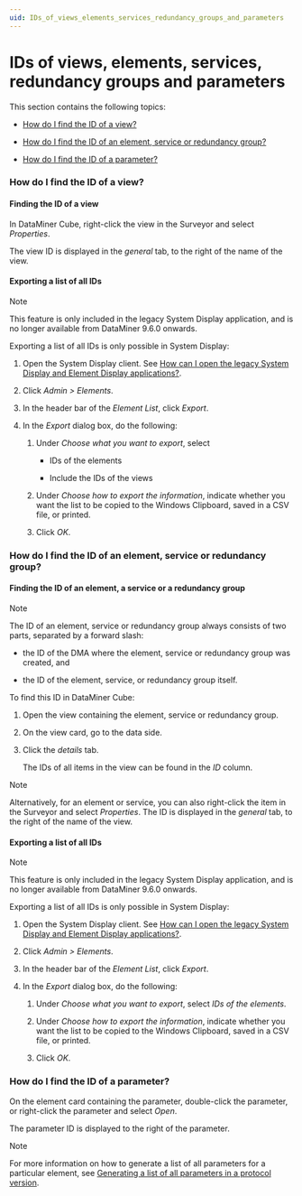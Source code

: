```yaml
---
uid: IDs_of_views_elements_services_redundancy_groups_and_parameters
---
```


# IDs of views, elements, services, redundancy groups and parameters

This section contains the following topics:

- [How do I find the ID of a view?](#how-do-i-find-the-id-of-a-view)

- [How do I find the ID of an element, service or redundancy group?](#how-do-i-find-the-id-of-an-element-service-or-redundancy-group)

- [How do I find the ID of a parameter?](#how-do-i-find-the-id-of-a-parameter)

### How do I find the ID of a view?

#### Finding the ID of a view

In DataMiner Cube, right-click the view in the Surveyor and select *Properties*.

The view ID is displayed in the *general* tab, to the right of the name of the view.

#### Exporting a list of all IDs

> [!NOTE]
> This feature is only included in the legacy System Display application, and is no longer available from DataMiner 9.6.0 onwards.

Exporting a list of all IDs is only possible in System Display:

1. Open the System Display client. See [How can I open the legacy System Display and Element Display applications?](xref:DataMiner_client_applications#how-can-i-open-the-legacy-system-display-and-element-display-applications).

2. Click *Admin \> Elements*.

3. In the header bar of the *Element List*, click *Export*.

4. In the *Export* dialog box, do the following:

    1. Under *Choose what you want to export*, select

        - IDs of the elements

        - Include the IDs of the views

    2. Under *Choose how to export the information*, indicate whether you want the list to be copied to the Windows Clipboard, saved in a CSV file, or printed.

    3. Click *OK*.

### How do I find the ID of an element, service or redundancy group?

#### Finding the ID of an element, a service or a redundancy group

> [!NOTE]
> The ID of an element, service or redundancy group always consists of two parts, separated by a forward slash:

- the ID of the DMA where the element, service or redundancy group was created, and

- the ID of the element, service, or redundancy group itself.

To find this ID in DataMiner Cube:

1. Open the view containing the element, service or redundancy group.

2. On the view card, go to the data side.

3. Click the *details* tab.

    The IDs of all items in the view can be found in the *ID* column.

> [!NOTE]
> Alternatively, for an element or service, you can also right-click the item in the Surveyor and select *Properties*. The ID is displayed in the *general* tab, to the right of the name of the view.

#### Exporting a list of all IDs

> [!NOTE]
> This feature is only included in the legacy System Display application, and is no longer available from DataMiner 9.6.0 onwards.

Exporting a list of all IDs is only possible in System Display:

1. Open the System Display client. See [How can I open the legacy System Display and Element Display applications?](xref:DataMiner_client_applications#how-can-i-open-the-legacy-system-display-and-element-display-applications).

2. Click *Admin \> Elements*.

3. In the header bar of the *Element List*, click *Export*.

4. In the *Export* dialog box, do the following:

    1. Under *Choose what you want to export*, select *IDs of the elements*.

    2. Under *Choose how to export the information*, indicate whether you want the list to be copied to the Windows Clipboard, saved in a CSV file, or printed.

    3. Click *OK*.

### How do I find the ID of a parameter?

On the element card containing the parameter, double-click the parameter, or right-click the parameter and select *Open*.

The parameter ID is displayed to the right of the parameter.

> [!NOTE]
> For more information on how to generate a list of all parameters for a particular element, see [Generating a list of all parameters in a protocol version](xref:Advanced_protocol_functionality#generating-a-list-of-all-parameters-in-a-protocol-version).
>
